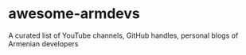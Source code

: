 # awesome-armdevs
A curated list of YouTube channels, GitHub handles, personal blogs of Armenian developers
